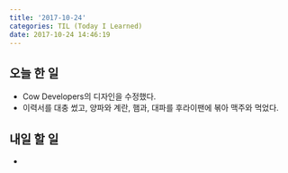 ```yaml
---
title: '2017-10-24'
categories: TIL (Today I Learned)
date: 2017-10-24 14:46:19
---
```

## 오늘 한 일
  - Cow Developers의 디자인을 수정했다.
  - 이력서를 대충 썼고, 양파와 계란, 햄과, 대파를 후라이팬에 볶아 맥주와 먹었다. 

## 내일 할 일
  - 